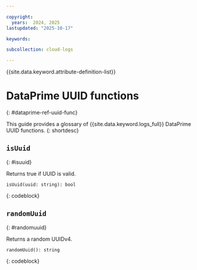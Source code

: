 ```yaml
---

copyright:
  years:  2024, 2025
lastupdated: "2025-10-17"

keywords:

subcollection: cloud-logs

---
```


{{site.data.keyword.attribute-definition-list}}

# DataPrime UUID functions
{: #dataprime-ref-uuid-func}

This guide provides a glossary of {{site.data.keyword.logs_full}} DataPrime UUID functions.
{: shortdesc}


## `isUuid`
{: #isuuid}

Returns true if UUID is valid.

```text
isUuid(uuid: string): bool
```
{: codeblock}



## `randomUuid`
{: #randomuuid}

Returns a random UUIDv4.

```text
randomUuid(): string
```
{: codeblock}
